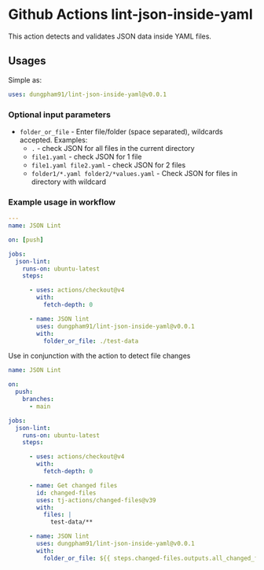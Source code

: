 # Github Actions lint-json-inside-yaml

This action detects and validates JSON data inside YAML files.

## Usages

Simple as:

```yaml
uses: dungpham91/lint-json-inside-yaml@v0.0.1
```

### Optional input parameters

- `folder_or_file` - Enter file/folder (space separated), wildcards accepted. Examples:
  - `.` - check JSON for all files in the current directory
  - `file1.yaml` - check JSON for 1 file
  - `file1.yaml file2.yaml` - check JSON for 2 files
  - `folder1/*.yaml folder2/*values.yaml` - Check JSON for files in directory with wildcard

### Example usage in workflow

```yaml
---
name: JSON Lint

on: [push]

jobs:
  json-lint:
    runs-on: ubuntu-latest
    steps:

      - uses: actions/checkout@v4
        with:
          fetch-depth: 0

      - name: JSON lint
        uses: dungpham91/lint-json-inside-yaml@v0.0.1
        with:
          folder_or_file: ./test-data
```

Use in conjunction with the action to detect file changes

```yaml
name: JSON Lint

on:
  push:
    branches:
      - main

jobs:
  json-lint:
    runs-on: ubuntu-latest
    steps:

      - uses: actions/checkout@v4
        with:
          fetch-depth: 0

      - name: Get changed files
        id: changed-files
        uses: tj-actions/changed-files@v39
        with:
          files: |
            test-data/**

      - name: JSON lint
        uses: dungpham91/lint-json-inside-yaml@v0.0.1
        with:
          folder_or_file: ${{ steps.changed-files.outputs.all_changed_files }}
```